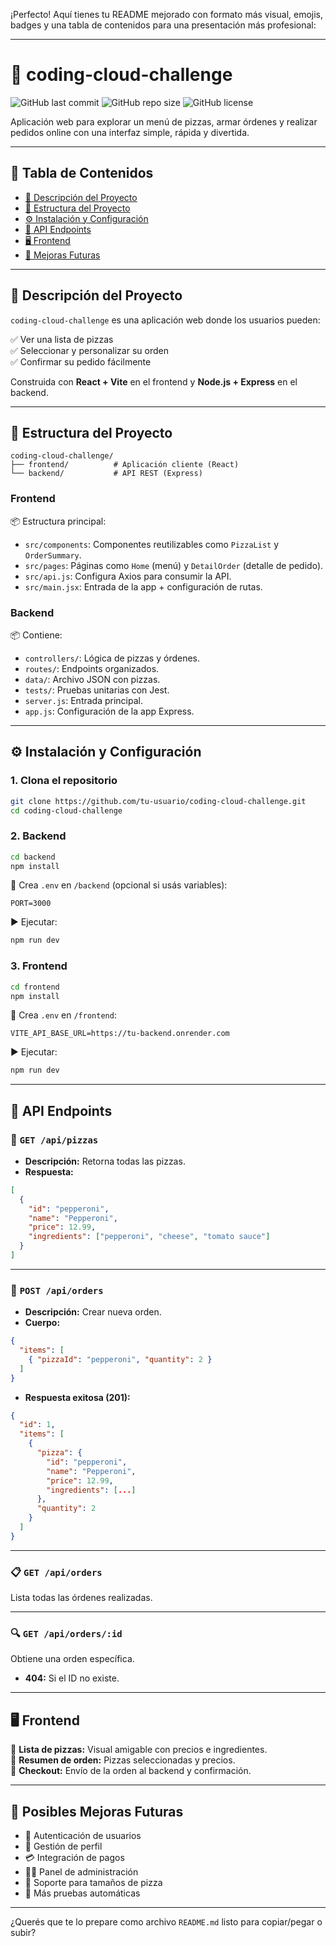 ¡Perfecto! Aquí tienes tu README mejorado con formato más visual, emojis, badges y una tabla de contenidos para una presentación más profesional:

---

# 🍕 coding-cloud-challenge

![GitHub last commit](https://img.shields.io/github/last-commit/tu-usuario/coding-cloud-challenge?style=flat-square)
![GitHub repo size](https://img.shields.io/github/repo-size/tu-usuario/coding-cloud-challenge?style=flat-square)
![GitHub license](https://img.shields.io/github/license/tu-usuario/coding-cloud-challenge?style=flat-square)

Aplicación web para explorar un menú de pizzas, armar órdenes y realizar pedidos online con una interfaz simple, rápida y divertida.

---

## 📑 Tabla de Contenidos

- [🧾 Descripción del Proyecto](#-descripción-del-proyecto)
- [📁 Estructura del Proyecto](#-estructura-del-proyecto)
- [⚙ Instalación y Configuración](#-instalación-y-configuración)
- [📡 API Endpoints](#-api-endpoints)
- [🖥️ Frontend](#️-frontend)
- [🚀 Mejoras Futuras](#-posibles-mejoras-futuras)

---

## 🧾 Descripción del Proyecto

`coding-cloud-challenge` es una aplicación web donde los usuarios pueden:

✅ Ver una lista de pizzas  
✅ Seleccionar y personalizar su orden  
✅ Confirmar su pedido fácilmente  

Construida con **React + Vite** en el frontend y **Node.js + Express** en el backend.

---

## 📁 Estructura del Proyecto

```plaintext
coding-cloud-challenge/
├── frontend/          # Aplicación cliente (React)
└── backend/           # API REST (Express)
```

### Frontend

📦 Estructura principal:

- `src/components`: Componentes reutilizables como `PizzaList` y `OrderSummary`.
- `src/pages`: Páginas como `Home` (menú) y `DetailOrder` (detalle de pedido).
- `src/api.js`: Configura Axios para consumir la API.
- `src/main.jsx`: Entrada de la app + configuración de rutas.

### Backend

📦 Contiene:

- `controllers/`: Lógica de pizzas y órdenes.
- `routes/`: Endpoints organizados.
- `data/`: Archivo JSON con pizzas.
- `tests/`: Pruebas unitarias con Jest.
- `server.js`: Entrada principal.
- `app.js`: Configuración de la app Express.

---

## ⚙ Instalación y Configuración

### 1. Clona el repositorio

```bash
git clone https://github.com/tu-usuario/coding-cloud-challenge.git
cd coding-cloud-challenge
```

### 2. Backend

```bash
cd backend
npm install
```

🔧 Crea `.env` en `/backend` (opcional si usás variables):

```env
PORT=3000
```

▶ Ejecutar:

```bash
npm run dev
```

### 3. Frontend

```bash
cd frontend
npm install
```

🔧 Crea `.env` en `/frontend`:

```env
VITE_API_BASE_URL=https://tu-backend.onrender.com
```

▶ Ejecutar:

```bash
npm run dev
```

---

## 📡 API Endpoints

### 🍕 `GET /api/pizzas`

- **Descripción:** Retorna todas las pizzas.
- **Respuesta:**
```json
[
  {
    "id": "pepperoni",
    "name": "Pepperoni",
    "price": 12.99,
    "ingredients": ["pepperoni", "cheese", "tomato sauce"]
  }
]
```

---

### 🧾 `POST /api/orders`

- **Descripción:** Crear nueva orden.
- **Cuerpo:**
```json
{
  "items": [
    { "pizzaId": "pepperoni", "quantity": 2 }
  ]
}
```

- **Respuesta exitosa (201):**
```json
{
  "id": 1,
  "items": [
    {
      "pizza": {
        "id": "pepperoni",
        "name": "Pepperoni",
        "price": 12.99,
        "ingredients": [...]
      },
      "quantity": 2
    }
  ]
}
```

---

### 📋 `GET /api/orders`

Lista todas las órdenes realizadas.

---

### 🔍 `GET /api/orders/:id`

Obtiene una orden específica.

- **404:** Si el ID no existe.

---

## 🖥️ Frontend

🔸 **Lista de pizzas:** Visual amigable con precios e ingredientes.  
🔸 **Resumen de orden:** Pizzas seleccionadas y precios.  
🔸 **Checkout:** Envío de la orden al backend y confirmación.

---

## 🚀 Posibles Mejoras Futuras

- 🔐 Autenticación de usuarios
- 👤 Gestión de perfil
- 💳 Integración de pagos
- 🧑‍🍳 Panel de administración
- 📏 Soporte para tamaños de pizza
- 🧪 Más pruebas automáticas

---

¿Querés que te lo prepare como archivo `README.md` listo para copiar/pegar o subir?

